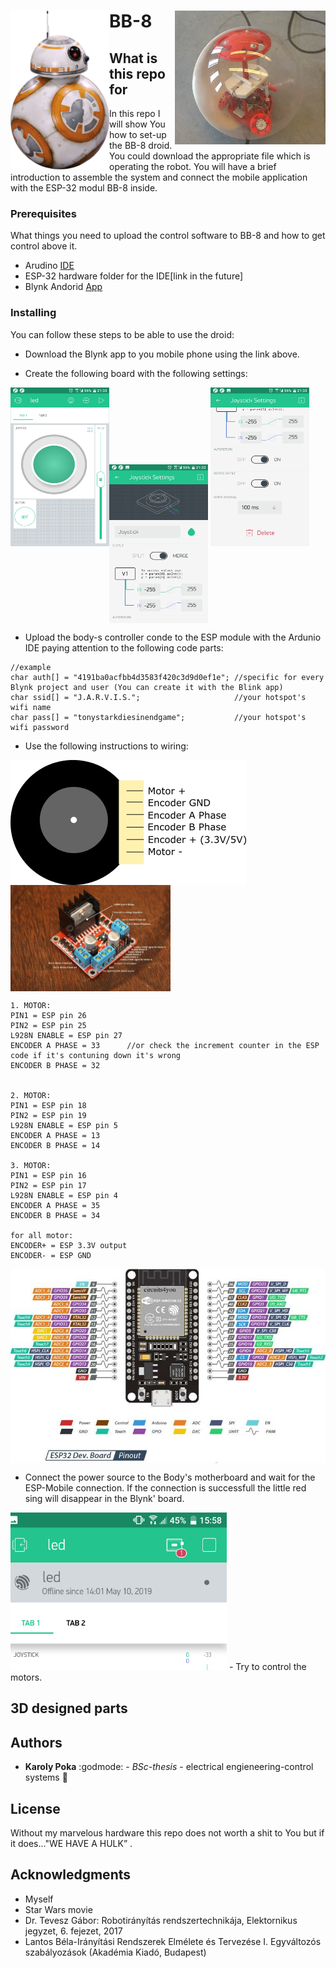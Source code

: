 # BB-8 <img align="left" src="images/bb8.png" width="158" height="254"><img align="right" src="images/bb8_ours.jpg" width="241" height="214">

## What is this repo for

In this repo I will show You how to set-up the BB-8 droid. You could download the appropriate file which is operating the robot. You will have a brief introduction to assemble the system and connect the mobile application with the ESP-32 modul BB-8 inside.


### Prerequisites


What things you need to upload the control software to BB-8 and how to get control above it.


- Arudino [IDE](https://www.arduino.cc/en/Main/Software/)
- ESP-32 hardware folder for the IDE[link in the future]
- Blynk Andorid [App](https://play.google.com/store/apps/details?id=cc.blynk&hl=en_US)


### Installing

You can follow these steps to be able to use the droid:

- Download the Blynk app to you mobile phone using the link above.

- Create the following board with the following settings:
<img align="left" src="images/blynk_idle.png" width="158" height="254">
<img align="center" src="images/blynk_setting1.png" width="158" height="254">
<img src="images/blynk_setting2.png" width="158" height="254">

- Upload the body-s controller conde to the ESP module with the Ardunio IDE paying attention to the following code parts:
```
//example 
char auth[] = "4191ba0acfbb4d3583f420c3d9d0ef1e"; //specific for every Blynk project and user (You can create it with the Blink app)
char ssid[] = "J.A.R.V.I.S.";                     //your hotspot's wifi name
char pass[] = "tonystarkdiesinendgame";           //your hotspot's wifi password
```

- Use the following instructions to wiring:
<img align="left" src="images/Motor_pinout.png" >
<img align="center" src="images/L298N.jpg" width="256" height="170" ><br/>


```
1. MOTOR:
PIN1 = ESP pin 26  
PIN2 = ESP pin 25  
L928N ENABLE = ESP pin 27
ENCODER A PHASE = 33      //or check the increment counter in the ESP code if it's contuning down it's wrong
ENCODER B PHASE = 32


2. MOTOR:
PIN1 = ESP pin 18
PIN2 = ESP pin 19
L928N ENABLE = ESP pin 5
ENCODER A PHASE = 13
ENCODER B PHASE = 14

3. MOTOR:
PIN1 = ESP pin 16
PIN2 = ESP pin 17
L928N ENABLE = ESP pin 4
ENCODER A PHASE = 35
ENCODER B PHASE = 34

for all motor:
ENCODER+ = ESP 3.3V output
ENCODER- = ESP GND

```
<img align="center" src="images/ESP32-Pinout.jpg">

- Connect the power source to the Body's motherboard and wait for the ESP-Mobile connection. If the connection is successfull the 
little red sing will disappear in the Blynk' board.
<img src="images/blynk_not_connected2.png" width="346" height="252">
- Try to control the motors.

## 3D designed parts


## Authors

* **Karoly Poka** :godmode: - *BSc-thesis* - electrical engieneering-control systems :electric_plug:

## License
Without my marvelous hardware this repo does not worth a shit to You but if it does..."WE HAVE A HULK” .

## Acknowledgments

* Myself
* Star Wars movie
* Dr. Tevesz Gábor: Robotirányítás rendszertechnikája, Elektornikus jegyzet, 6. fejezet, 2017
* Lantos Béla-Irányítási Rendszerek Elmélete és Tervezése I. Egyváltozós szabályozások (Akadémia Kiadó, Budapest)
